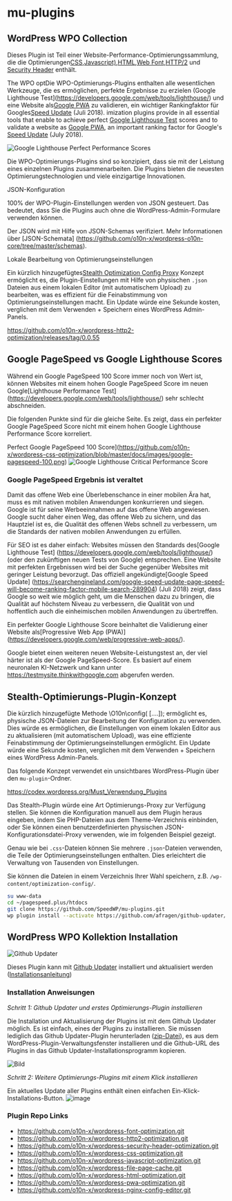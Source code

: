 # mu-plugins

## WordPress WPO Collection

Dieses Plugin ist Teil einer Website-Performance-Optimierungssammlung, die die Optimierungen[CSS](https://github.com/o10n-x/wordpress-css-optimization),[Javascript)](https://github.com/o10n-x/wordpress-javascript-optimization),[HTML](https://github.com/o10n-x/wordpress-html-optimization),[Web Font](https://github.com/o10n-x/wordpress-font-optimization),[HTTP/2](https://github.com/o10n-x/wordpress-http2-optimization) und [Security Header](https://github.com/o10n-x/wordpress-security-header-optimization) enthält. 

The WPO optDie WPO-Optimierungs-Plugins enthalten alle wesentlichen Werkzeuge, die es ermöglichen, perfekte Ergebnisse zu erzielen (Google Lighthouse Test](https://developers.google.com/web/tools/lighthouse/) und eine Website als[Google PWA](https://developers.google.com/web/progressive-web-apps/) zu validieren, ein wichtiger Rankingfaktor für Googles[Speed Update](https://searchengineland.com/google-speed-update-page-speed-will-become-ranking-factor-mobile-search-289904) (Juli 2018).
imization plugins provide in all essential tools that enable to achieve perfect [Google Lighthouse Test](https://developers.google.com/web/tools/lighthouse/) scores and to validate a website as [Google PWA](https://developers.google.com/web/progressive-web-apps/), an important ranking factor for Google's [Speed Update](https://searchengineland.com/google-speed-update-page-speed-will-become-ranking-factor-mobile-search-289904) (July 2018).

![Google Lighthouse Perfect Performance Scores](https://github.com/o10n-x/wordpress-css-optimization/blob/master/docs/images/google-lighthouse-pwa-validation.jpg)

Die WPO-Optimierungs-Plugins sind so konzipiert, dass sie mit der Leistung eines einzelnen Plugins zusammenarbeiten. Die Plugins bieten die neuesten Optimierungstechnologien und viele einzigartige Innovationen.

JSON-Konfiguration

100% der WPO-Plugin-Einstellungen werden von JSON gesteuert. Das bedeutet, dass Sie die Plugins auch ohne die WordPress-Admin-Formulare verwenden können.

Der JSON wird mit Hilfe von JSON-Schemas verifiziert. Mehr Informationen über [JSON-Schemata] (https://github.com/o10n-x/wordpress-o10n-core/tree/master/schemas).

Lokale Bearbeitung von Optimierungseinstellungen

Ein kürzlich hinzugefügtes[Stealth Optimization Config Proxy](https://github.com/o10n-x/wordpress-http2-optimization/releases/tag/0.0.55) Konzept ermöglicht es, die Plugin-Einstellungen mit Hilfe von physischen `.json` Dateien aus einem lokalen Editor (mit automatischem Upload) zu bearbeiten, was es effizient für die Feinabstimmung von Optimierungseinstellungen macht. Ein Update würde eine Sekunde kosten, verglichen mit dem Verwenden + Speichern eines WordPress Admin-Panels.

https://github.com/o10n-x/wordpress-http2-optimization/releases/tag/0.0.55

## Google PageSpeed vs Google Lighthouse Scores

Während ein Google PageSpeed 100 Score immer noch von Wert ist, können Websites mit einem hohen Google PageSpeed Score im neuen Google[Lighthouse Performance Test] (https://developers.google.com/web/tools/lighthouse/) sehr schlecht abschneiden. 

Die folgenden Punkte sind für die gleiche Seite. Es zeigt, dass ein perfekter Google PageSpeed Score nicht mit einem hohen Google Lighthouse Performance Score korreliert.

Perfect Google PageSpeed 100 Score](https://github.com/o10n-x/wordpress-css-optimization/blob/master/docs/images/google-pagespeed-100.png) ![Google Lighthouse Critical Performance Score](https://github.com/o10n-x/wordpress-css-optimization/blob/master/docs/images/lighthouse-performance-15.png)

### Google PageSpeed Ergebnis ist veraltet

Damit das offene Web eine Überlebenschance in einer mobilen Ära hat, muss es mit nativen mobilen Anwendungen konkurrieren und siegen. Google ist für seine Werbeeinnahmen auf das offene Web angewiesen. Google sucht daher einen Weg, das offene Web zu sichern, und das Hauptziel ist es, die Qualität des offenen Webs schnell zu verbessern, um die Standards der nativen mobilen Anwendungen zu erfüllen.

Für SEO ist es daher einfach: Websites müssen den Standards des[Google Lighthouse Test] (https://developers.google.com/web/tools/lighthouse/) (oder den zukünftigen neuen Tests von Google) entsprechen. Eine Website mit perfekten Ergebnissen wird bei der Suche gegenüber Websites mit geringer Leistung bevorzugt. Das offiziell angekündigte[Google Speed Update] (https://searchengineland.com/google-speed-update-page-speed-will-become-ranking-factor-mobile-search-289904) (Juli 2018) zeigt, dass Google so weit wie möglich geht, um die Menschen dazu zu bringen, die Qualität auf höchstem Niveau zu verbessern, die Qualität von und hoffentlich auch die einheimischen mobilen Anwendungen zu übertreffen.

Ein perfekter Google Lighthouse Score beinhaltet die Validierung einer Website als[Progressive Web App (PWA)] (https://developers.google.com/web/progressive-web-apps/).

Google bietet einen weiteren neuen Website-Leistungstest an, der viel härter ist als der Google PageSpeed-Score. Es basiert auf einem neuronalen KI-Netzwerk und kann unter https://testmysite.thinkwithgoogle.com abgerufen werden.

## Stealth-Optimierungs-Plugin-Konzept

Die kürzlich hinzugefügte Methode \O10n\config( [....]); ermöglicht es, physische JSON-Dateien zur Bearbeitung der Konfiguration zu verwenden. Dies würde es ermöglichen, die Einstellungen von einem lokalen Editor aus zu aktualisieren (mit automatischem Upload), was eine effiziente Feinabstimmung der Optimierungseinstellungen ermöglicht. Ein Update würde eine Sekunde kosten, verglichen mit dem Verwenden + Speichern eines WordPress Admin-Panels.

Das folgende Konzept verwendet ein unsichtbares WordPress-Plugin über den `mu-plugin`-Ordner.

https://codex.wordpress.org/Must_Verwendung_Plugins

Das Stealth-Plugin würde eine Art Optimierungs-Proxy zur Verfügung stellen. Sie können die Konfiguration manuell aus dem Plugin heraus eingeben, indem Sie PHP-Dateien aus dem Theme-Verzeichnis einbinden, oder Sie können einen benutzerdefinierten physischen JSON-Konfigurationsdatei-Proxy verwenden, wie im folgenden Beispiel gezeigt.

Genau wie bei `.css`-Dateien können Sie mehrere `.json`-Dateien verwenden, die Teile der Optimierungseinstellungen enthalten. Dies erleichtert die Verwaltung von Tausenden von Einstellungen.

Sie können die Dateien in einem Verzeichnis Ihrer Wahl speichern, z.B. `/wp-content/optimization-config/`.

```bash
su www-data
cd ~/pagespeed.plus/htdocs
git clone https://github.com/SpeedWP/mu-plugins.git
wp plugin install --activate https://github.com/afragen/github-updater/archive/develop.zip
```
## WordPress WPO Kollektion Installation

![Github Updater](https://github.com/afragen/github-updater/raw/develop/assets/GitHub_Updater_logo_small.png)

Dieses Plugin kann mit [Github Updater](https://github.com/afragen/github-updater) installiert und aktualisiert werden ([Installationsanleitung](https://github.com/afragen/github-updater/wiki/Installation))

### Installation Anweisungen

*Schritt 1: Github Updater und erstes Optimierungs-Plugin installieren*

Die Installation und Aktualisierung der Plugins ist mit dem Github Updater möglich. Es ist einfach, eines der Plugins zu installieren. Sie müssen lediglich das Github Updater-Plugin herunterladen ([zip-Datei](https://github.com/afragen/github-updater/archive/develop.zip)), es aus dem WordPress-Plugin-Verwaltungsfenster installieren und die Github-URL des Plugins in das Github Updater-Installationsprogramm kopieren.

![Bild](https://user-images.githubusercontent.com/8843669/39889846-46158cc2-5499-11e8-824d-720020f758db.png)

*Schritt 2: Weitere Optimierungs-Plugins mit einem Klick installieren*

Ein aktuelles Update aller Plugins enthält einen einfachen Ein-Klick-Installations-Button.
![image](https://user-images.githubusercontent.com/8843669/39661507-cc1eac5e-5052-11e8-8fba-33c0cc959b07.png)
</details>

### Plugin Repo Links

- https://github.com/o10n-x/wordpress-font-optimization.git
- https://github.com/o10n-x/wordpress-http2-optimization.git
- https://github.com/o10n-x/wordpress-security-header-optimization.git
- https://github.com/o10n-x/wordpress-css-optimization.git
- https://github.com/o10n-x/wordpress-javascript-optimization.git
- https://github.com/o10n-x/wordpress-file-page-cache.git
- https://github.com/o10n-x/wordpress-html-optimization.git
- https://github.com/o10n-x/wordpress-pwa-optimization.git
- https://github.com/o10n-x/wordpress-nginx-config-editor.git


